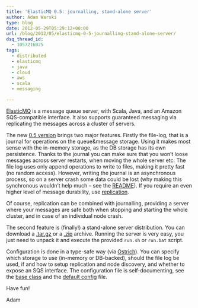 ```yaml
---
title: 'ElasticMQ 0.5: journalling, stand-alone server'
author: Adam Warski
type: blog
date: 2012-05-29T05:29:12+00:00
url: /blog/2012/05/elasticmq-0-5-journalling-stand-alone-server/
dsq_thread_id:
  - 1057216025
tags:
  - distributed
  - elasticmq
  - java
  - cloud
  - aws
  - scala
  - messaging

---
```

[ElasticMQ][1] is a message queue server, with Scala, Java, and an Amazon SQS-compatible interface. It also supports guaranteed messaging via replicating the messages across a cluster of servers.

The new [0.5 version][1] brings two major features. Firstly the file-log, that is a journal for operations on the queue&message storage. Using it makes most sense with the in-memory storage, as the DB storage has its own persistence. Thanks to the journal you can make sure that you won&#8217;t loose messages across server restarts, when moving the whole server etc. The file log uses only append operations to write to files, making it pretty fast (no random access). However, writing the journal is an asynchronous process, so on a server crash some data could be lost (why making this synchronous wouldn&#8217;t help much &#8211; see the [README][2]). If you require an even higher level of message durability, use [replication][3].

Of course, replication can be combined with journalling, providing a server where your messages are safe both when stopping and starting the whole cluster, and in case of an individual node crash.

The second feature is (finally!) a stand-alone server distribution. You can download a [.tar.gz][4] or a [.zip][5] archive. Running the server is very easy, you just need to unpack it and execute the provided `run.sh` or `run.bat` script.

Configuration is done in a type-safe way (via [Ostrich][6]). You can specify which storage to use (in-memory or DB-backed), should the file log be used, if and how to setup replication and node discovery, and whether to expose an SQS interface. The configuration file is self-documenting, see the [base class][7] and the [default config][8] file.

Have fun!

Adam

 [1]: http://www.elasticmq.org
 [2]: https://github.com/adamw/elasticmq#adding-journaling-to-an-in-memory-storage
 [3]: https://github.com/adamw/elasticmq#starting-a-replicated-storage
 [4]: https://github.com/downloads/adamw/elasticmq/elasticmq-0.5.tar.gz
 [5]: https://github.com/downloads/adamw/elasticmq/elasticmq-0.5.zip
 [6]: https://github.com/twitter/ostrich/
 [7]: https://github.com/adamw/elasticmq/blob/master/server/src/main/scala/org/elasticmq/server/ElasticMQServerConfig.scala
 [8]: https://github.com/adamw/elasticmq/blob/master/server/src/main/resources/conf/Default.scala

